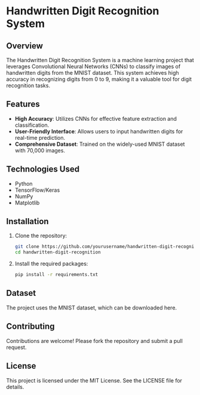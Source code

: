 # Handwritten Digit Recognition System

## Overview
The Handwritten Digit Recognition System is a machine learning project that leverages Convolutional Neural Networks (CNNs) to classify images of handwritten digits from the MNIST dataset. This system achieves high accuracy in recognizing digits from 0 to 9, making it a valuable tool for digit recognition tasks.

## Features
- **High Accuracy**: Utilizes CNNs for effective feature extraction and classification.
- **User-Friendly Interface**: Allows users to input handwritten digits for real-time prediction.
- **Comprehensive Dataset**: Trained on the widely-used MNIST dataset with 70,000 images.

## Technologies Used
- Python
- TensorFlow/Keras
- NumPy
- Matplotlib

## Installation
1. Clone the repository:
   ```bash
   git clone https://github.com/yourusername/handwritten-digit-recognition.git
   cd handwritten-digit-recognition
2. Install the required packages:
   ```bash
   pip install -r requirements.txt
## Dataset
The project uses the MNIST dataset, which can be downloaded here.

## Contributing
Contributions are welcome! Please fork the repository and submit a pull request.

## License
This project is licensed under the MIT License. See the LICENSE file for details.
